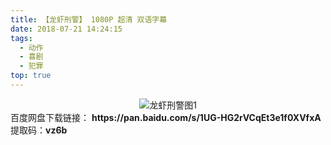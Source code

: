 ```yaml
---
title: 【龙虾刑警】 1080P 超清 双语字幕
date: 2018-07-21 14:24:15
tags:
  - 动作
  - 喜剧
  - 犯罪
top: true
---
```

<div align=center>
    <img src="/assets/images/a/3/lxxj/1.jpg" alt="龙虾刑警图1">
</div>
<!-- more -->
百度网盘下载链接：
<b>https://pan.baidu.com/s/1UG-HG2rVCqEt3e1f0XVfxA</b>
提取码：<b>vz6b</b>

